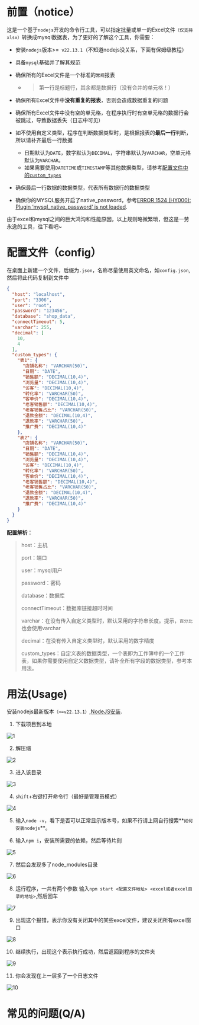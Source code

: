 # 前置（notice）

这是一个基于`nodejs`开发的命令行工具，可以指定批量或单一的Excel文件`（仅支持xlsx）`转换成mysql数据表，为了更好的了解这个工具，你需要：

+ 安装`nodejs`版本>=` v22.13.1`（不知道nodejs没关系，下面有保姆级教程）

+ 具备`mysql`基础并了解其规范

+ 确保所有的Excel文件是一个标准的`常规`报表

    + > 第一行是标题行，其余都是数据行（没有合并的单元格！）

+ 确保所有Excel文件中**没有重复的报表**，否则会造成数据重复的问题

+ 确保所有Excel文件中没有空的单元格，在程序执行时有空单元格的数据行会被跳过，导致数据丢失（日志中可见）

+ 如不使用自定义类型，程序在判断数据类型时，是根据报表的**最后一行**判断，所以请补齐最后一行数据

    + 日期默认为`DATE`，数字默认为`DECIMAL`，字符串默认为`VARCHAR`，空单元格默认为`VARCHAR`。
  + 如果需要使用`DATETIME`或`TIMESTAMP`等其他数据类型，请参考<u>配置文件中的`custom_types`</u>

+ 确保最后一行数据的数据类型，代表所有数据行的数据类型

+ 确保你的MYSQL服务开启了native_password，参考[ERROR 1524 (HY000): Plugin ‘mysql_native_password‘ is not loaded](https://blog.csdn.net/xiaohua616/article/details/139477112).



由于excel和mysql之间的巨大鸿沟和性能原因，以上规则略微繁琐，但这是一劳永逸的工具，往下看吧~

# 配置文件（config）

在桌面上新建一个文件，后缀为`.json`，名称尽量使用英文命名，如`config.json`,然后将此代码复制到文件中

```json
{
  "host": "localhost",
  "port": "3306",
  "user": "root",
  "password": "123456",
  "database": "shop_data",
  "connectTimeout": 5,
  "varchar": 255,
  "decimal": [
    10,
    4
  ],
  "custom_types": {
    "表1": {
      "店铺名称": "VARCHAR(50)",
      "日期": "DATE",
      "销售额": "DECIMAL(10,4)",
      "浏览量": "DECIMAL(10,4)",
      "访客": "DECIMAL(10,4)",
      "转化率": "VARCHAR(50)",
      "客单价": "DECIMAL(10,4)",
      "老客销售额": "DECIMAL(10,4)",
      "老客销售占比": "VARCHAR(50)",
      "退款金额": "DECIMAL(10,4)",
      "退款率": "VARCHAR(50)",
      "推广费": "DECIMAL(10,4)"
    },
    "表2": {
      "店铺名称": "VARCHAR(50)",
      "日期": "DATE",
      "销售额": "DECIMAL(10,4)",
      "浏览量": "DECIMAL(10,4)",
      "访客": "DECIMAL(10,4)",
      "转化率": "VARCHAR(50)",
      "客单价": "DECIMAL(10,4)",
      "老客销售额": "DECIMAL(10,4)",
      "老客销售占比": "VARCHAR(50)",
      "退款金额": "DECIMAL(10,4)",
      "退款率": "VARCHAR(50)",
      "推广费": "DECIMAL(10,4)"
    }
  }
}
```

**配置解析**：

> host：主机
>
> port：端口
>
> user：mysql用户
>
> password：密码
>
> database：数据库
>
> connectTimeout：数据库链接超时时间
>
> varchar：在没有传入自定义类型时，默认采用的字符串长度。提示，`百分比`也会使用varchar
>
> decimal：在没有传入自定义类型时，默认采用的数字精度
>
> custom_types：自定义表的数据类型，一个表即为工作簿中的一个工作表，如果你需要使用自定义数据类型，请补全所有字段的数据类型，参考本用法。

# 用法(Usage)

安装nodejs最新版本`（>=v22.13.1）`,[NodeJS安装](https://nodejs.org/en).

1. 下载项目到本地

![1](./docs/images/1.jpg)

2. 解压缩

![2](./docs/images/8.jpg)

3. 进入该目录

![3](./docs/images/9.jpg)

4. `shift`+右键打开命令行（最好是管理员模式）

![4](./docs/images/4.jpg)

5. 输入`node -v`，看下是否可以正常显示版本号，如果不行请上网自行搜索**`如何安装nodejs`**。

6. 输入`npm i`，安装所需要的依赖，然后等待片刻

![5](./docs/images/3.jpg)

7. 然后会发现多了node_modules目录

![6](./docs/images/2.jpg)

8. 运行程序，一共有两个参数 输入`npm start <配置文件地址> <excel或者excel目录的地址>`,然后回车

![7](./docs/images/10.jpg)

9. 出现这个报错，表示你没有关闭其中的某些excel文件，建议关闭所有excel窗口

![8](./docs/images/6.jpg)

10. 继续执行，出现这个表示执行成功，然后返回到程序的文件夹

![9](./docs/images/5.jpg)

11. 你会发现在上一层多了一个日志文件

![10](./docs/images/7.jpg)

# 常见的问题(Q/A)

